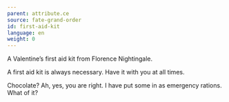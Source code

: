```yaml
---
parent: attribute.ce
source: fate-grand-order
id: first-aid-kit
language: en
weight: 0
---
```


A Valentine’s first aid kit from Florence Nightingale.

A first aid kit is always necessary.
Have it with you at all times.

Chocolate?
Ah, yes, you are right.
I have put some in as emergency rations. What of it?
